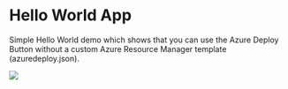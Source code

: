 Hello World App
====================
Simple Hello World demo which shows that you can use the Azure Deploy Button without a custom Azure Resource Manager template (azuredeploy.json).

<a href="https://deploy.azure.com" target="_blank"><img src="http://azuredeploy.net/deploybutton.png"/></a>

